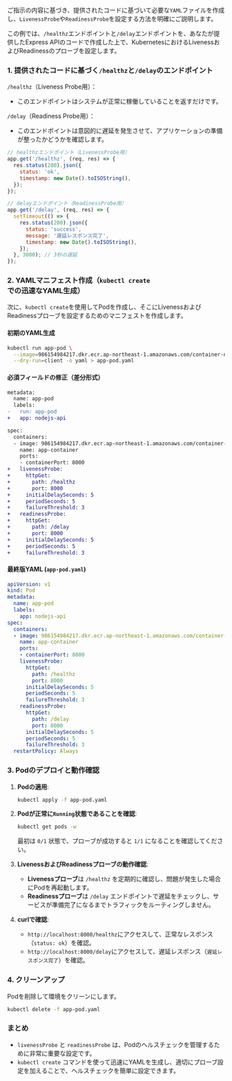 ご指示の内容に基づき、提供されたコードに基づいて必要な`YAML`ファイルを作成し、`LivenessProbe`や`ReadinessProbe`を設定する方法を明確にご説明します。

この例では、`/healthz`エンドポイントと`/delay`エンドポイントを、あなたが提供したExpress APIのコードで作成した上で、KubernetesにおけるLivenessおよびReadinessのプローブを設定します。

### 1. 提供されたコードに基づく`/healthz`と`/delay`のエンドポイント
`/healthz`（Liveness Probe用）：
- このエンドポイントはシステムが正常に稼働していることを返すだけです。

`/delay`（Readiness Probe用）：
- このエンドポイントは意図的に遅延を発生させて、アプリケーションの準備が整ったかどうかを確認します。

```js
// healthzエンドポイント（LivenessProbe用）
app.get('/healthz', (req, res) => {
  res.status(200).json({
    status: 'ok',
    timestamp: new Date().toISOString(),
  });
});

// delayエンドポイント（ReadinessProbe用）
app.get('/delay', (req, res) => {
  setTimeout(() => {
    res.status(200).json({
      status: 'success',
      message: '遅延レスポンス完了',
      timestamp: new Date().toISOString(),
    });
  }, 3000); // 3秒の遅延
});
```

### 2. YAMLマニフェスト作成（`kubectl create`での迅速なYAML生成）
次に、`kubectl create`を使用してPodを作成し、そこにLivenessおよびReadinessプローブを設定するためのマニフェストを作成します。

#### 初期のYAML生成
```bash
kubectl run app-pod \
  --image=986154984217.dkr.ecr.ap-northeast-1.amazonaws.com/container-nodejs-api-8000:v1.0.5 \
  --dry-run=client -o yaml > app-pod.yaml
```

#### 必須フィールドの修正（差分形式）
```diff
metadata:
  name: app-pod
  labels:
-   run: app-pod
+   app: nodejs-api

spec:
  containers:
  - image: 986154984217.dkr.ecr.ap-northeast-1.amazonaws.com/container-nodejs-api-8000:v1.0.5
    name: app-container
    ports:
    - containerPort: 8000
+   livenessProbe:
+     httpGet:
+       path: /healthz
+       port: 8000
+     initialDelaySeconds: 5
+     periodSeconds: 5
+     failureThreshold: 3
+   readinessProbe:
+     httpGet:
+       path: /delay
+       port: 8000
+     initialDelaySeconds: 5
+     periodSeconds: 5
+     failureThreshold: 3
```

#### 最終版YAML (`app-pod.yaml`)
```yaml
apiVersion: v1
kind: Pod
metadata:
  name: app-pod
  labels:
    app: nodejs-api
spec:
  containers:
  - image: 986154984217.dkr.ecr.ap-northeast-1.amazonaws.com/container-nodejs-api-8000:v1.0.5
    name: app-container
    ports:
    - containerPort: 8000
    livenessProbe:
      httpGet:
        path: /healthz
        port: 8000
      initialDelaySeconds: 5
      periodSeconds: 5
      failureThreshold: 3
    readinessProbe:
      httpGet:
        path: /delay
        port: 8000
      initialDelaySeconds: 5
      periodSeconds: 5
      failureThreshold: 3
  restartPolicy: Always
```

### 3. Podのデプロイと動作確認

1. **Podの適用**:
   ```bash
   kubectl apply -f app-pod.yaml
   ```

2. **Podが正常に`Running`状態であることを確認**:
   ```bash
   kubectl get pods -w
   ```

   最初は `0/1` 状態で、プローブが成功すると `1/1` になることを確認してください。

3. **LivenessおよびReadinessプローブの動作確認**:
   - **Livenessプローブ**は `/healthz` を定期的に確認し、問題が発生した場合にPodを再起動します。
   - **Readinessプローブ**は `/delay` エンドポイントで遅延をチェックし、サービスが準備完了になるまでトラフィックをルーティングしません。

4. **curlで確認**:
   - `http://localhost:8000/healthz`にアクセスして、正常なレスポンス（`status: ok`）を確認。
   - `http://localhost:8000/delay`にアクセスして、遅延レスポンス（`遅延レスポンス完了`）を確認。

### 4. クリーンアップ

Podを削除して環境をクリーンにします。

```bash
kubectl delete -f app-pod.yaml
```

### まとめ

- `livenessProbe` と `readinessProbe` は、Podのヘルスチェックを管理するために非常に重要な設定です。
- `kubectl create` コマンドを使って迅速にYAMLを生成し、適切にプローブ設定を加えることで、ヘルスチェックを簡単に設定できます。
